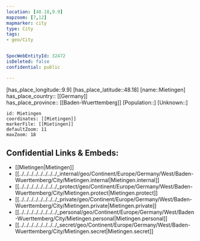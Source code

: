 ```yaml
---
location: [48.18,9.9] 
mapzoom: [7,12] 
mapmarker: city 
type: City
tags:
- geo/City


SpocWebEntityId: 32472
isDeleted: false
confidential: public

---
```

[has_place_longitude::9.9] 
[has_place_latitude::48.18] 
[name::Mietingen] 
has_place_country:: [[Germany]]  
has_place_province:: [[Baden-Wuerttemberg]] 
[Population::] 
[Unknown::] 


```leaflet
id: Mietingen
coordinates: [[Mietingen]] 
markerFile: [[Mietingen]] 
defaultZoom: 11 
maxZoom: 18
```


## Confidential Links & Embeds: 
- [[Mietingen|Mietingen]]  
- [[../../../../../../../../_internal/geo/Continent/Europe/Germany/West/Baden-Wuerttemberg/City/Mietingen.internal|Mietingen.internal]] 
- [[../../../../../../../../_protect/geo/Continent/Europe/Germany/West/Baden-Wuerttemberg/City/Mietingen.protect|Mietingen.protect]] 
- [[../../../../../../../../_private/geo/Continent/Europe/Germany/West/Baden-Wuerttemberg/City/Mietingen.private|Mietingen.private]] 
- [[../../../../../../../../_personal/geo/Continent/Europe/Germany/West/Baden-Wuerttemberg/City/Mietingen.personal|Mietingen.personal]] 
- [[../../../../../../../../_secret/geo/Continent/Europe/Germany/West/Baden-Wuerttemberg/City/Mietingen.secret|Mietingen.secret]] 
